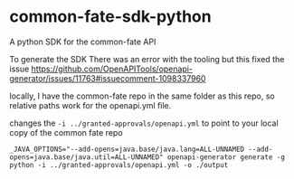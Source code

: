 # common-fate-sdk-python

A python SDK for the common-fate API

To generate the SDK
There was an error with the tooling but this fixed the issue https://github.com/OpenAPITools/openapi-generator/issues/11763#issuecomment-1098337960

locally, I have the common-fate repo in the same folder as this repo, so relative paths work for the openapi.yml file.

changes the `-i ../granted-approvals/openapi.yml` to point to your local copy of the common fate repo

```
_JAVA_OPTIONS="--add-opens=java.base/java.lang=ALL-UNNAMED --add-opens=java.base/java.util=ALL-UNNAMED" openapi-generator generate -g python -i ../granted-approvals/openapi.yml -o ./output
```

